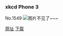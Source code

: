 ### xkcd Phone 3
No.1549
![图片不见了~~~](https://imgs.xkcd.com/comics/xkcd_phone_3.png)

[原址](https://xkcd.com//1549) [下载](https://imgs.xkcd.com/comics/xkcd_phone_3.png)

